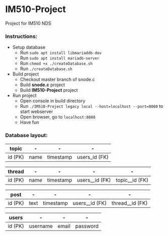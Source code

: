 # IM510-Project
Project for IM510 NDS

### Instructions:
- Setup database
    - Run `sudo apt install libmariaddb-dev`
    - Run `sudo apt install mariadb-server`
    - Run `chmod +x ./createDatabase.sh`
    - Run `./createDatabase.sh`
- Build project
    - Checkout master branch of snode.c
    - Build **snode.c** project
    - Build **IM510-Project** project
- Run project
    - Open console in build directory
    - Run `./IM510-Project legacy local --host=localhost --port=8080` to start webserver
    - Open browser, go to `localhost:8080`
    - Have fun

### Database layout:
    
topic | - | - | - 
--- | --- | --- | --- 
id (PK) | name | timestamp | users_id (FK)
 
thread | - | - | - | -  
--- | --- | --- | --- | --- 
id (PK) | name | timestamp | users__id (FK) | topic__id (FK)

post | - | - | - | - 
--- | --- | --- | --- | ---  
id (PK) | text | timestamp | users__id (FK) | thread__id (FK)

users | - | - | - 
--- | --- | --- | --- 
id (PK) | username | email | password
